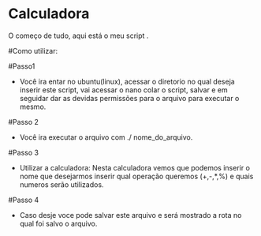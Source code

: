 # Calculadora
O começo de tudo, aqui está o meu script . 

#Como utilizar:

#Passo1

- Você ira entar no ubuntu(linux), acessar o diretorio no qual deseja inserir este script, vai acessar o nano colar o script, salvar e em seguidar dar as devidas permissões para o arquivo para executar o mesmo.

#Passo 2
- Você ira executar o arquivo com ./ nome_do_arquivo.

#Passo 3
- Utilizar a calculadora: Nesta calculadora vemos que podemos inserir o nome que desejarmos inserir qual operação queremos (+,-,*,%) e quais numeros serão utilizados.

#Passo 4
- Caso desje voce pode salvar este arquivo e será mostrado a rota no qual foi salvo o arquivo.
